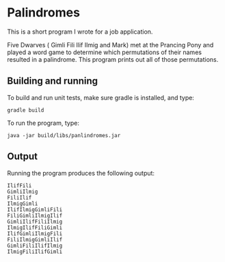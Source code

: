 # Palindromes

This is a short program I wrote for a job application.

Five Dwarves ( Gimli Fili Ilif Ilmig and Mark) met at the Prancing Pony and played a
word game to determine which permutations of their names resulted in a palindrome.
This program prints out all of those permutations.

## Building and running

To build and run unit tests, make sure gradle is installed, and type:
```
gradle build
```

To run the program, type:
```
java -jar build/libs/panlindromes.jar
```

## Output

Running the program produces the following output:
```
IlifFili
GimliIlmig
FiliIlif
IlmigGimli
IlifIlmigGimliFili
FiliGimliIlmigIlif
GimliIlifFiliIlmig
IlmigIlifFiliGimli
IlifGimliIlmigFili
FiliIlmigGimliIlif
GimliFiliIlifIlmig
IlmigFiliIlifGimli
```
